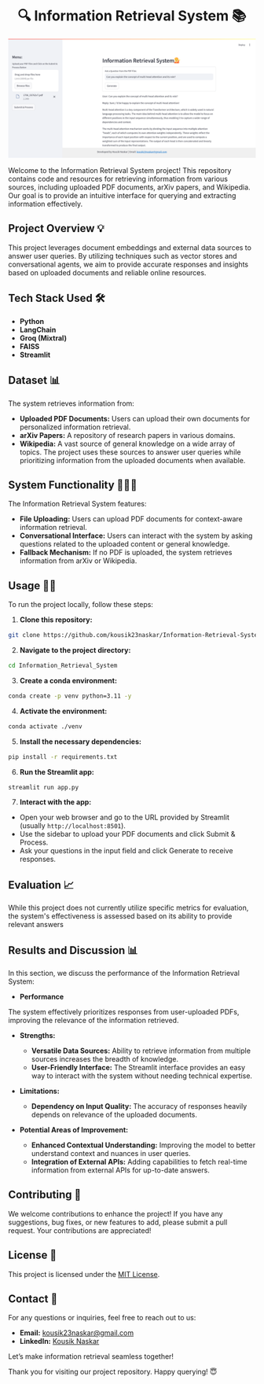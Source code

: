 <h1 align="center">🔍 Information Retrieval System 📚</h1> <p align="center"> <img src="image/streamlit_Information_Retrieval.png" alt="Information Retrieval" width="600"/> </p> <p> Welcome to the Information Retrieval System project! This repository contains code and resources for retrieving information from various sources, including uploaded PDF documents, arXiv papers, and Wikipedia. Our goal is to provide an intuitive interface for querying and extracting information effectively. </p>

## Project Overview 💡
This project leverages document embeddings and external data sources to answer user queries. By utilizing techniques such as vector stores and conversational agents, we aim to provide accurate responses and insights based on uploaded documents and reliable online resources.

## Tech Stack Used 🛠️
- **Python**
- **LangChain**
- **Groq (Mixtral)**
- **FAISS**
- **Streamlit**

## Dataset 📊
The system retrieves information from:

- **Uploaded PDF Documents:** Users can upload their own documents for personalized information retrieval.
- **arXiv Papers:** A repository of research papers in various domains.
- **Wikipedia:** A vast source of general knowledge on a wide array of topics.
The project uses these sources to answer user queries while prioritizing information from the uploaded documents when available.

## System Functionality 🧑🏻‍💻
The Information Retrieval System features:

- **File Uploading:** Users can upload PDF documents for context-aware information retrieval.
- **Conversational Interface:** Users can interact with the system by asking questions related to the uploaded content or general knowledge.
- **Fallback Mechanism:** If no PDF is uploaded, the system retrieves information from arXiv or Wikipedia.

## Usage 💪🏻
To run the project locally, follow these steps:

1. **Clone this repository:**
  ```bash
  git clone https://github.com/kousik23naskar/Information-Retrieval-System
  ```
2. **Navigate to the project directory:**
  ```bash
  cd Information_Retrieval_System
  ```
3. **Create a conda environment:**
  ```bash
  conda create -p venv python=3.11 -y
  ```
4. **Activate the environment:**
  ```bash
  conda activate ./venv
  ```
5. **Install the necessary dependencies:**
  ```bash
  pip install -r requirements.txt
  ```
6. **Run the Streamlit app:**
  ```bash
  streamlit run app.py
  ```
7. **Interact with the app:**
- Open your web browser and go to the URL provided by Streamlit (usually `http://localhost:8501`).
- Use the sidebar to upload your PDF documents and click Submit & Process.
- Ask your questions in the input field and click Generate to receive responses.

## Evaluation 📈
While this project does not currently utilize specific metrics for evaluation, the system's effectiveness is assessed based on its ability to provide relevant answers

## Results and Discussion 📊
In this section, we discuss the performance of the Information Retrieval System:

- **Performance**

The system effectively prioritizes responses from user-uploaded PDFs, improving the relevance of the information retrieved.
- **Strengths:**

  - **Versatile Data Sources:** Ability to retrieve information from multiple sources increases the breadth of knowledge.
  - **User-Friendly Interface:** The Streamlit interface provides an easy way to interact with the system without needing technical expertise.
- **Limitations:**

  - **Dependency on Input Quality:** The accuracy of responses heavily depends on relevance of the uploaded documents.
- **Potential Areas of Improvement:**

  - **Enhanced Contextual Understanding:** Improving the model to better understand context and nuances in user queries.
  - **Integration of External APIs:** Adding capabilities to fetch real-time information from external APIs for up-to-date answers.

## Contributing 🤝
We welcome contributions to enhance the project! If you have any suggestions, bug fixes, or new features to add, please submit a pull request. Your contributions are appreciated!

## License 🔐
This project is licensed under the [MIT License](LICENSE).

## Contact 📩
For any questions or inquiries, feel free to reach out to us:
- **Email:** kousik23naskar@gmail.com
- **LinkedIn:** [Kousik Naskar](https://www.linkedin.com/in/dr-kousik-naskar/)

Let’s make information retrieval seamless together!

Thank you for visiting our project repository. Happy querying! 😇